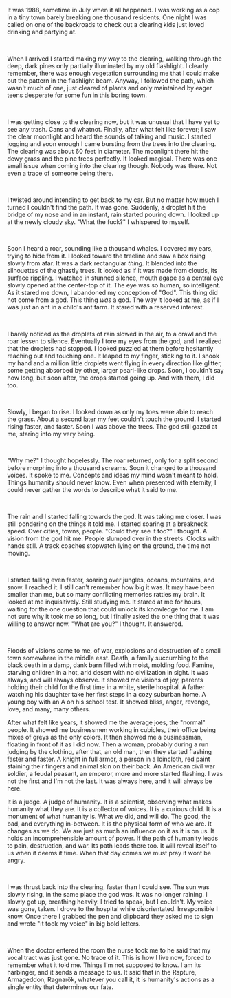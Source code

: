 It was 1988, sometime in July when it all happened. I was working as a cop in a tiny town barely breaking one thousand residents. One night I was called on one of the backroads to check out a clearing kids just loved drinking and partying at. 

&#x200B;

When I arrived I started making my way to the clearing, walking through the deep, dark pines only partially illuminated by my old flashlight. I clearly remember, there was enough vegetation surrounding me that I could make out the pattern in the flashlight beam. Anyway, I followed the path, which wasn't much of one, just cleared of plants and only maintained by eager teens desperate for some fun in this boring town. 

&#x200B;

I was getting close to the clearing now, but it was unusual that I have yet to see any trash. Cans and whatnot. Finally, after what felt like forever; I saw the clear moonlight and heard the sounds of talking and music. I started jogging and soon enough I came bursting from the trees into the clearing. The clearing was about 60 feet in diameter. The moonlight there hit the dewy grass and the pine trees perfectly. It looked magical. There was one small issue when coming into the clearing though. Nobody was there. Not even a trace of someone being there.

&#x200B;

I twisted around intending to get back to my car. But no matter how much I turned I couldn't find the path. It was gone. Suddenly, a droplet hit the bridge of my nose and in an instant, rain started pouring down. I looked up at the newly cloudy sky. "What the fuck?" I whispered to myself. 

&#x200B;

Soon I heard a roar, sounding like a thousand whales. I covered my ears, trying to hide from it. I looked toward the treeline and saw a box rising slowly from afar. It was a dark rectangular *thing.* It blended into the silhouettes of the ghastly trees. It looked as if it was made from clouds, its surface rippling. I watched in stunned silence, mouth agape as a central eye slowly opened at the center-top of it. The eye was so human, so intelligent. As it stared me down, I abandoned my conception of "God". This thing did not come from a god. This thing *was* a god. The way it looked at me, as if I was just an ant in a child's ant farm. It stared with a reserved interest. 

&#x200B;

I barely noticed as the droplets of rain slowed in the air, to a crawl and the roar lessen to silence. Eventually I tore my eyes from the god, and I realized that the droplets had stopped. I looked puzzled at them before hesitantly reaching out and touching one. It leaped to my finger, sticking to it. I shook my hand and a million little droplets went flying in every direction like glitter, some getting absorbed by other, larger pearl-like drops. Soon, I couldn't say how long, but soon after, the drops started going up. And with them, I did too. 

&#x200B;

Slowly, I began to rise. I looked down as only my toes were able to reach the grass. About a second later my feet couldn't touch the ground. I started rising faster, and faster. Soon I was above the trees. The god still gazed at me, staring into my very being. 

&#x200B;

"Why me?" I thought hopelessly. The roar returned, only for a split second before morphing into a thousand screams. Soon it changed to a thousand voices. It spoke to me. Concepts and ideas my mind wasn't meant to hold. Things humanity should never know. Even when presented with eternity, I could never gather the words to describe what it said to me. 

&#x200B;

The rain and I started falling towards the god. It was taking me closer. I was still pondering on the things it told me. I started soaring at a breakneck speed. Over cities, towns, people. "Could they see it too?" I thought. A vision from the god hit me. People slumped over in the streets. Clocks with hands still. A track coaches stopwatch lying on the ground, the time not moving.

&#x200B;

I started falling even faster, soaring over jungles, oceans, mountains, and snow. I reached it. I still can't remember how big it was. It may have been smaller than me, but so many conflicting memories rattles my brain. It looked at me inquisitively. Still studying me. It stared at me for hours, waiting for the one question that could unlock its knowledge for me. I am not sure why it took me so long, but I finally asked the one thing that it was willing to answer now. "What are you?" I thought. It answered. 

&#x200B;

Floods of visions came to me, of war, explosions and destruction of a small town somewhere in the middle east. Death, a family succumbing to the black death in a damp, dank barn filled with moist, molding food. Famine, starving children in a hot, arid desert with no civilization in sight. It was always, and will always observe. It showed me visions of joy, parents holding their child for the first time in a white, sterile hospital. A father watching his daughter take her first steps in a cozy suburban home. A young boy with an A on his school test. It showed bliss, anger, revenge, love, and many, many others. 

After what felt like years, it showed me the average joes, the "normal" people. It showed me businessmen working in cubicles, their office being mixes of greys as the only colors. It then showed me a businessman, floating in front of it as I did now. Then a woman, probably during a run judging by the clothing, after that, an old man, then they started flashing faster and faster. A knight in full armor, a person in a loincloth, red paint staining their fingers and animal skin on their back. An American civil war soldier, a feudal peasant, an emperor, more and more started flashing. I was not the first and I'm not the last. It was always here, and it will always be here. 

It is a judge. A judge of humanity. It is a scientist, observing what makes humanity what they are. It is a collector of voices. It is a curious child. It is a monument of what humanity is. What we did, and will do. The good, the bad, and everything in-between. It is the physical form of who we are. It changes as we do. We are just as much an influence on it as it is on us. It holds an incomprehensible amount of power. If the path of humanity leads to pain, destruction, and war. Its path leads there too. It will reveal itself to us when it deems it time. When that day comes we must pray it wont be angry. 

&#x200B;

I was thrust back into the clearing, faster than I could see. The sun was slowly rising, in the same place the god was. It was no longer raining. I slowly got up, breathing heavily. I tried to speak, but I couldn't. My voice was gone, taken. I drove to the hospital while disorientated. Irresponsible I know. Once there I grabbed the pen and clipboard they asked me to sign and wrote "It took my voice" in big bold letters. 

&#x200B;

When the doctor entered the room the nurse took me to he said that my vocal tract was just gone. No trace of it. This is how I live now, forced to remember what it told me. Things I'm not supposed to know. I am its harbinger, and it sends a message to us. It said that in the Rapture, Armageddon, Ragnarök, whatever you call it, it is humanity's actions as a single entity that determines our fate.